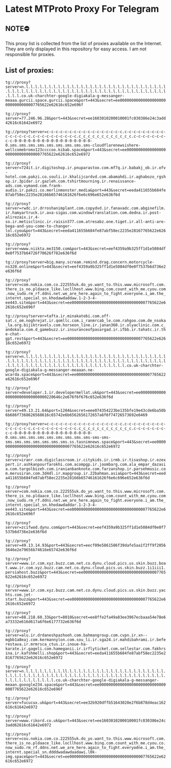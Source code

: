 # Latest MTProto Proxy For Telegram

## NOTE⛔

This proxy list is collected from the list of proxies available on the Internet. They are only displayed in this repository for easy access. I am not responsible for proxies.

## List of proxies:

`tg://proxy?server=n.l.l.l.l.l.l.l.l.l.l.l.l.l.l.l.l.l.l.l.l.l.l.l.l.l.l.l.l.l.l.l.l.l.l.l.l.l.l.l.l.l.l.l.l.l.l.l.l.l.l.l.l.l.l.l.l.l.l.l.l.l.l.l.l.l.l.l.l.l.co.uk-charchter-google-digiakala-g-messanger-meaaa.gurcii.space.gurcii.space&port=443&secret=ee000000000000000000000000000000007765622e62616c652e696f`

`tg://proxy?server=77.246.96.28&port=443&secret=ee1603010200010001fc030386e24c3add42616c61642e6972`

`tg://proxy?server=c-c-c-c-c-c-c-c-c-c-c-c-c-c-c-c-c.c-c-c-c-c-c-c-c-c-c-c-c-c-c-c.c-c-c-c-c-c-c-c-c-c.c_c_c_c_c_c_c_c_c_c_c_c.c-c-c-c-c-c-c-c-c-0-0-0-0-0-0-0-0-0-0-0-0-0-0-0-0-0-0.sms.sms.sms.sms.sms.sms.sms.sms.sms-cloudflarenewsishere-wellcomebromx123ccccoo.kibab.space&port=443&secret=ee000000000000000000000000000000007765622e62616c652e6972`

`tg://proxy?server=724it.ir.digitoshop.ir.pnuparastoo.com.mf7q.ir.babakj_ob.ir.ofv-hotel.com.pakzi.co.souli.ir.khalijcardvd.com.abamahdi.ir.aghabozo_rgshop.ir.3pidar.ir.gazleh.com.tshirtmourning.ir.renaissance-ads.com.vymand.com.frank-audio.ir.pakzi.co.merlinmonster.media&port=443&secret=eeda411655b684fe87abf58ec2235e28166b65746161626f6e6c696e652e636f6d`

`tg://proxy?server=rwdc.ir.drroshanimplant.com.copydvd.ir.fanavadc.com.abginefilm.ir.hamyartruck.ir.ava-sigas.com.windowtranslation.com.dedna.ir.post-alirezaix.ir.4-so.ir.metisclinic.ir.raisin377.com.atresabz.one.tiget.ir.all-anti-are-bega-and-you-come-to-changer-lol.cyou&port=443&secret=eeda411655b684fe87abf58ec2235e28167765622e62616c652e6972`

`tg://proxy?server=www.niikta.me3150.com&port=443&secret=eef4359a9b325ff1d1e5084df0e0f7537b64726f70626f782e636f6d`

`tg://proxy?server=big.many.scream.remind.drag.concern.motorcycle-ns320.online&port=443&secret=eef4359a9b325ff1d1e5084df0e0f7537b6d736e2e636f6d`

`tg://proxy?server=com.nokia.com.co.222555uk.do_yo.want_to.this.www.microsoft.com.there_is_no.pldaace_like.locllhost.www.bing.com.count_with_me.cyou.com.now_sudo.rm_rf.ddns.net.we_are_here.again_to_fight.everyone.i_am.the_internt.special_sn.khodawdaddaw.1-2-3-4-ee443.site&port=443&secret=ee000000000000000000000000000000007765622e62616c652e696f`

`tg://proxy?server=tafta.ir.minakatebi.com.off-sat.c_om.noghrejat.ir.qomllc.com.i_ranmrcab_le.com.rahgoo.com.de_nsoka_la.org.bijiktravels.com.horseon_line.ir.janan360.ir.olyaclinic.com.c_andokala.com.d_gamebuzz.ir.insuranceofpasargad.ir.ifbb.ir.tahatc.ir.the-chat-gpt.rest&port=443&secret=ee000000000000000000000000000000007765622e62616c652e6972`

`tg://proxy?server=n.l.l.l.l.l.l.l.l.l.l.l.l.l.l.l.l.l.l.l.l.l.l.l.l.l.l.l.l.l.l.l.l.l.l.l.l.l.l.l.l.l.l.l.l.l.l.l.l.l.l.l.l.l.l.l.l.l.l.l.l.l.l.l.l.l.l.l.l.l.l.l.l.l.l.l.l.l.l.l.l.l.l.l.l.l.l.l.l.l.l.l.l.co.uk-charchter-google-digiakala-g-messanger-meaaan.ne-wcarda.space&port=443&secret=ee000000000000000000000000000000007765622e62616c652e696f`

`tg://proxy?server=developer.1.ir.developermellat.uk&port=443&secret=ee00000000000000000000000000000220646c2e676f6f676c652e636f6d`

`tg://proxy?server=49.13.21.64&port=1204&secret=eee074354223be135bfe19e43cde6ba50b6b686f7368626568616c65742e6b6562656172657a6f6f74726573692e6469`

`tg://proxy?server=c-c-c-c-c-c-c-c-c-c-c-c-c-c-c-c-c.c-c-c-c-c-c-c-c-c-c-c-c-c-c-c.c-c-c-c-c-c-c-c-c-c.c_c_c_c_c_c_c_c_c_c_c_c.c-c-c-c-c-c-c-c-c-0-0-0-0-0-0-0-0-0-0-0-0-0-0-0-0-0-0.sms.sms.sms.sms.sms.sms.sms.sms.sms-sms-sms-sms.sms.sms.sms.sms.sms.sms.ss.tasnimnews.space&port=443&secret=ee000000000000000000000000000000007765622e62616c652e6972`

`tg://proxy?server=iranr.com.digiclassroom.ir.citykids.ir.irmb.ir.tisashop.ir.ezexpert.ir.ashkanpourfarokhi.com.acompgp.ir.joombarg.com.ala_empar_dazasia.com.targolbizeh.com.iranianbanknote.com.farzanshop.ir.parsehmusic.com.merusiran.com.3d4dl.ir.mapgroup.ir.22bahman.asia&port=443&secret=eeda411655b684fe87abf58ec2235e28166b65746161626f6e6c696e652e636f6d`

`tg://proxy?server=com.nokia.com.co.222555uk.do_yo.want_to.this.www.microsoft.com.there_is_no.pldaace_like.locllhost.www.bing.com.count_with_me.cyou.com.now_sudo.rm_rf.ddns.net.we_are_here.again_to_fight.everyone.i_am.the_internt.special_sn.khodawdaddar.1-2-3-4-ee443.site&port=443&secret=ee000000000000000000000000000000007765622e62616c652e696f`

`tg://proxy?server=zcifwod.dynu.com&port=443&secret=eef4359a9b325ff1d1e5084df0e0f7537b6d736e2e636f6d`

`tg://proxy?server=49.13.14.93&port=443&secret=eecf09e5861586f39dafe5aa1f2ff9f20563646e2e79656b74616e65742e636f6d`

`tg://proxy?server=www.ir.com.xyz.buzz.cam.net.co.dynu.cloud.pics.us.skin.buzz.boat.www.ir.com.xyz.buzz.cam.net.co.dynu.cloud.pics.us.skin.buzz.1i1iii1.persiahost.buzz&port=443&secret=ee000000000000000000000000000000007765622e62616c652e6972`

`tg://proxy?server=www.ir.com.xyz.buzz.cam.net.co.dynu.cloud.pics.us.skin.buzz.yachts.com.jet-start.buzz&port=443&secret=ee000000000000000000000000000000007765622e62616c652e6972`

`tg://proxy?server=88.218.60.33&port=8010&secret=ee8ffe2fa49a83ee3967ecbaaa54e78e6a73332e616d617a6f6e6177732e636f6d`

`tg://proxy?server=alu.ir.drdaneshpazhooh.com.bahmangroup.com.cvpn.ir.xn--mgbb1a8eaj.com.kermannylon.com.sou_li.ir.sga24.ir.mahdibahrami.ir.beferestava.ir.mrmrsca_ctus.ir.inoue-ha-karate.ir.gageli.com.hameganii.ir.irflyticket.com.sellestar.com.fakhrsina.ir.kafshmelli.shop&port=443&secret=eeda411655b684fe87abf58ec2235e28167765622e62616c652e6972`

`tg://proxy?server=n.l.l.l.l.l.l.l.l.ll.l.l.l.l.l.l.l.l.l.l.l.l.l.l.l.l.l.l.l.l.l.l.l.l.l.l.l.l.l.l.l.l.l.l.l.l.l.l.l.l.l.l.l.l.l.l.l.l.l.l.l.l.l.l.l.l.l.l.l.l.l.l.l.l.l.l.l.co.uk-charchter-google-digiakala-g-messanger-meaan.gooogle234.space&port=443&secret=ee000000000000000000000000000000007765622e62616c652e696f`

`tg://proxy?server=fucucux.uk&port=443&secret=ee32b920dffb51643028e2f6b878d4eac162616c61642e6972`

`tg://proxy?server=www.rikord.co.uk&port=443&secret=ee1603010200010001fc030386e24c3add62616c61642e6972`

`tg://proxy?server=cou.nokia.com.co.222555uk.do_yo.want_to.this.www.microsoft.com.there_is_no.pldaace_like.locllhost.www.bing.com.count_with_me.cyou.co.now_sudo.rm_rf.ddns.net.we_are_here.again_to_fight.everyodne.i_am.the_internt.special_sn.ddddwadawdaadawi.l0k-img.space&port=443&secret=ee000000000000000000000000000000007765622e62616c652e6972`

